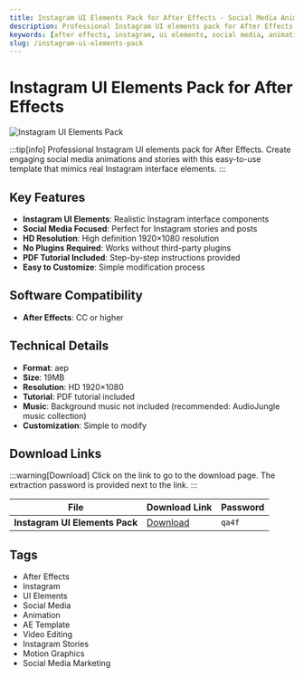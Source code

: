 ```yaml
---
title: Instagram UI Elements Pack for After Effects - Social Media Animation
description: Professional Instagram UI elements pack for After Effects. Create engaging social media animations with this easy-to-use template.
keywords: [after effects, instagram, ui elements, social media, animation, ae template, video editing, instagram stories]
slug: /instagram-ui-elements-pack
---
```


# Instagram UI Elements Pack for After Effects

![Instagram UI Elements Pack](https://www.gfxcamp.com/wp-content/uploads/2025/09/Instagram-UI-Elements-Pack-59577248.jpg)

:::tip[info]
Professional Instagram UI elements pack for After Effects. Create engaging social media animations and stories with this easy-to-use template that mimics real Instagram interface elements.
:::

## Key Features

- **Instagram UI Elements**: Realistic Instagram interface components
- **Social Media Focused**: Perfect for Instagram stories and posts
- **HD Resolution**: High definition 1920×1080 resolution
- **No Plugins Required**: Works without third-party plugins
- **PDF Tutorial Included**: Step-by-step instructions provided
- **Easy to Customize**: Simple modification process

## Software Compatibility

- **After Effects**: CC or higher

## Technical Details

- **Format**: aep
- **Size**: 19MB
- **Resolution**: HD 1920×1080
- **Tutorial**: PDF tutorial included
- **Music**: Background music not included (recommended: AudioJungle music collection)
- **Customization**: Simple to modify

## Download Links

:::warning[Download]
Click on the link to go to the download page. The extraction password is provided next to the link.
:::

| File                       | Download Link                                                              | Password |
| -------------------------- | -------------------------------------------------------------------------- | -------- |
| **Instagram UI Elements Pack**  | [Download](https://pan.baidu.com/s/1NGxatWaeEXe7ugW9-xiMqg?pwd=qa4f)        | `qa4f`   |

## Tags

- After Effects
- Instagram
- UI Elements
- Social Media
- Animation
- AE Template
- Video Editing
- Instagram Stories
- Motion Graphics
- Social Media Marketing